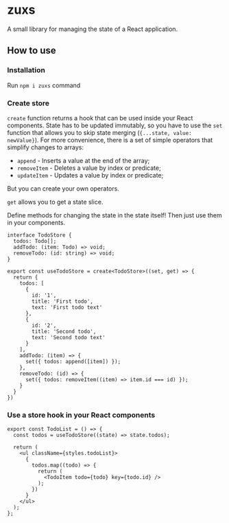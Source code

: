 # zuxs

A small library for managing the state of a React application.

## How to use

### Installation

Run `npm i zuxs` command

### Create store

`create` function returns a hook that can be used inside your React components. State has to be updated immutably, so you have to use the `set` function that allows you to skip state merging (`{...state, value: newValue}`). For more convenience, there is a set of simple operators that simplify changes to arrays:

* `append` - Inserts a value at the end of the array;
* `removeItem` - Deletes a value by index or predicate;
* `updateItem` - Updates a value by index or predicate;

But you can create your own operators.

`get` allows you to get a state slice.

Define methods for changing the state in the state itself! Then just use them in your components.

```tsx
interface TodoStore {
  todos: Todo[];
  addTodo: (item: Todo) => void;
  removeTodo: (id: string) => void;
}

export const useTodoStore = create<TodoStore>((set, get) => {
  return {
    todos: [
      {
        id: '1',
        title: 'First todo',
        text: 'First todo text'
      },
      {
        id: '2',
        title: 'Second todo',
        text: 'Second todo text'
      }
    ],
    addTodo: (item) => {
      set({ todos: append([item]) });
    },
    removeTodo: (id) => {
      set({ todos: removeItem((item) => item.id === id) });
    }
  }
})
```

### Use a store hook in your React components

```tsx
export const TodoList = () => {
  const todos = useTodoStore((state) => state.todos);

  return (
    <ul className={styles.todoList}>
      {
        todos.map((todo) => {
          return (
            <TodoItem todo={todo} key={todo.id} />
          );
        })
      }
    </ul>
  );
};
```